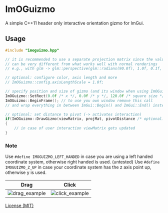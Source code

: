 # ImOGuizmo
A simple C++11 header only interactive orientation gizmo for ImGui. 

## Usage
```c++
#include "imoguizmo.hpp"

// it is recommended to use a separate projection matrix since the values that work best
// can be very different from what works well with normal renderings
// e.g., with glm -> glm::perspective(glm::radians(90.0f), 1.0f, 0.1f, 1000.0f);

// optional: configure color, axis length and more
// ImOGuizmo::config.axisLengthScale = 1.0f;

// specify position and size of gizmo (and its window when using ImOGuizmo::BeginFrame())
ImOGuizmo::SetRect(0.0f /* x */, 0.0f /* y */, 120.0f /* square size */);
ImOGuizmo::BeginFrame(); // to use you own window remove this call 
// and wrap everything in between ImGui::Begin() and ImGui::End() instead

// optional: set distance to pivot (-> activates interaction)
if(ImOGuizmo::DrawGizmo(viewMatrix, projMat, pivotDistance /* optional: default = 0.0f */))
{
	// in case of user interaction viewMatrix gets updated
}
```
### Note
Use `#define IMOGUIZMO_LEFT_HANDED` in case you are using a left handed coordinate system, otherwise right handed is used. (untested)
Use `#define IMOGUIZMO_Z_UP` in case your coordinate system has the z axis point up, otherwise y is used.


Drag|Click
:-:|:-:
![drag_example](images/drag.gif)  |  ![click_example](images/click.gif)

[License (MIT)](https://github.com/fknfilewalker/imoguizmo/blob/main/LICENSE)
